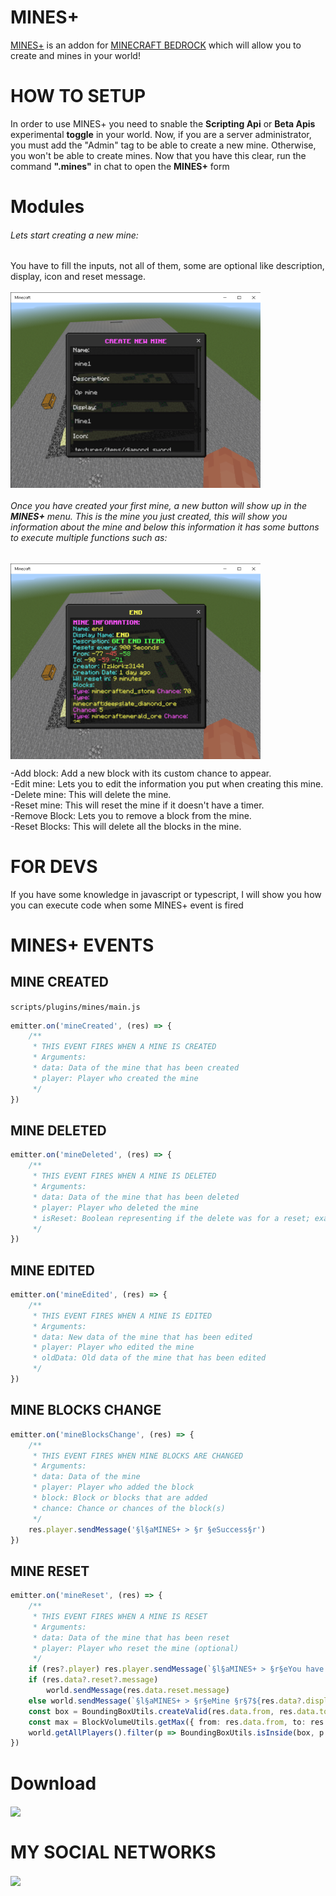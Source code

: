 # MINES+
[MINES+](https://www.mediafire.com/file/a9hck1c5w3xa7eq/MINES%252B_v1.0.mcaddon/file) is an addon for [MINECRAFT BEDROCK](https://www.microsoft.com/es-ec/p/minecraft-for-windows/9nblggh2jhxj?activetab=pivot:overviewtab) which will allow you to create and mines in your world! 
# HOW TO SETUP
In order to use MINES+ you need to snable the **Scripting Api** or **Beta Apis** experimental **toggle** in your world. Now, if you are a server administrator, you must add the "Admin" tag to be able to create a new mine. Otherwise, you won't be able to create mines. Now that you have this clear, run the command **".mines"** in chat to open the **MINES+** form

# Modules

###### Lets start creating a new mine: <br>
You have to fill the inputs, not all of them, some are optional like description, display, icon and reset message.<br><br>
<a href="#modules" target="blank"><img align="center" src="assets/create_menu.png" style="width:400px;" /></a><br>

###### Once you have created your first mine, a new button will show up in the **MINES+** menu. This is the mine you just created, this will show you information about the mine and below this information it has some buttons to execute multiple functions such as:
<a href="#modules" target="blank"><img align="center" src="assets/see_menu.png" style="width:400px;" /></a><br>

-Add block: Add a new block with its custom chance to appear.<br>
-Edit mine: Lets you to edit the information you put when creating this mine.<br>
-Delete mine: This will delete the mine.<br>
-Reset mine: This will reset the mine if it doesn't have a timer.<br>
-Remove Block: Lets you to remove a block from the mine.<br>
-Reset Blocks: This will delete all the blocks in the mine.<br>

# FOR DEVS
If you have some knowledge in javascript or typescript, I will show you how you can execute code when some MINES+ event is fired

# MINES+ EVENTS

## MINE CREATED
```scripts/plugins/mines/main.js```

```ts
emitter.on('mineCreated', (res) => {
    /**
     * THIS EVENT FIRES WHEN A MINE IS CREATED
     * Arguments:
     * data: Data of the mine that has been created
     * player: Player who created the mine
     */
})
```

## MINE DELETED
```ts
emitter.on('mineDeleted', (res) => {
    /**
     * THIS EVENT FIRES WHEN A MINE IS DELETED
     * Arguments:
     * data: Data of the mine that has been deleted
     * player: Player who deleted the mine
     * isReset: Boolean representing if the delete was for a reset; example: add new blocks.
     */
})
```

## MINE EDITED
```ts
emitter.on('mineEdited', (res) => {
    /**
     * THIS EVENT FIRES WHEN A MINE IS EDITED
     * Arguments:
     * data: New data of the mine that has been edited
     * player: Player who edited the mine
     * oldData: Old data of the mine that has been edited
     */
})
```

## MINE BLOCKS CHANGE
```ts
emitter.on('mineBlocksChange', (res) => {
    /**
     * THIS EVENT FIRES WHEN MINE BLOCKS ARE CHANGED
     * Arguments:
     * data: Data of the mine
     * player: Player who added the block
     * block: Block or blocks that are added
     * chance: Chance or chances of the block(s)
     */
    res.player.sendMessage('§l§aMINES+ > §r §eSuccess§r')
})
```

## MINE RESET
```ts
emitter.on('mineReset', (res) => {
    /**
     * THIS EVENT FIRES WHEN A MINE IS RESET
     * Arguments:
     * data: Data of the mine that has been reset
     * player: Player who reset the mine (optional)
     */
    if (res?.player) res.player.sendMessage(`§l§aMINES+ > §r§eYou have reset the mine §r§7${res.data?.display ? res.data?.display : res.data.name}§r`)
    if (res.data?.reset?.message)
        world.sendMessage(res.data.reset.message)
    else world.sendMessage(`§l§aMINES+ > §r§eMine §r§7${res.data?.display ? res.data?.display : res.data.name}§r §ehas been reset!§r`);
    const box = BoundingBoxUtils.createValid(res.data.from, res.data.to)
    const max = BlockVolumeUtils.getMax({ from: res.data.from, to: res.data.to })
    world.getAllPlayers().filter(p => BoundingBoxUtils.isInside(box, p.location)).forEach(p => p.teleport(new Vector(p.location.x, max.y + 1, p.location.z)))
})
```

# Download
<a href="https://www.mediafire.com/file/a9hck1c5w3xa7eq/MINES%252B_v1.0.mcaddon/file" target="blank"><img align="center" src="https://cdn.worldvectorlogo.com/logos/mediafire-1-3.svg" height="50" /></a>

# MY SOCIAL NETWORKS
<a href="https://www.youtube.com/channel/UCcb6TseFTpboFwgZM737IGA" target="blank"><img align="center" src="https://upload.wikimedia.org/wikipedia/commons/e/ef/Youtube_logo.png" height="50" /></a>
